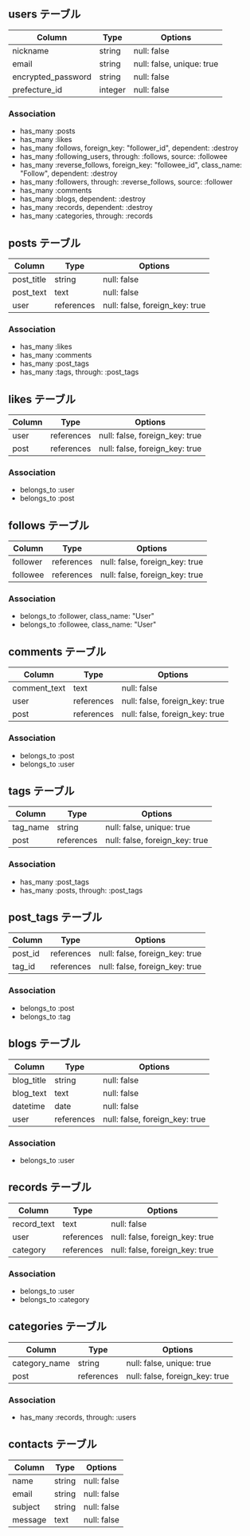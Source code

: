 ## users テーブル

| Column             | Type    | Options                    |
| ------------------ | ------- | -------------------------- |
| nickname           | string  | null: false                |
| email              | string  | null: false, unique: true  |
| encrypted_password | string  | null: false                |
| prefecture_id      | integer | null: false                | 

### Association
- has_many :posts
- has_many :likes
- has_many :follows, foreign_key: "follower_id", dependent: :destroy
- has_many :following_users, through: :follows, source: :followee
- has_many :reverse_follows, foreign_key: "followee_id", class_name: "Follow", dependent: :destroy
- has_many :followers, through: :reverse_follows, source: :follower
- has_many :comments
- has_many :blogs, dependent: :destroy
- has_many :records, dependent: :destroy
- has_many :categories, through: :records


## posts テーブル

| Column     | Type       | Options                        |
| -----------| ---------- | ------------------------------ |
| post_title | string     | null: false                    |
| post_text  | text       | null: false                    |
| user       | references | null: false, foreign_key: true |

### Association

- has_many :likes
- has_many :comments
- has_many :post_tags
- has_many :tags, through: :post_tags


## likes テーブル

| Column | Type       | Options                        |
| ------ | ---------- | ------------------------------ |
| user   | references | null: false, foreign_key: true |
| post   | references | null: false, foreign_key: true |

### Association

- belongs_to :user
- belongs_to :post


## follows テーブル

| Column   | Type       | Options                        |
| -------- | ---------- | ------------------------------ |
| follower | references | null: false, foreign_key: true |
| followee | references | null: false, foreign_key: true |

### Association

- belongs_to :follower, class_name: "User"
- belongs_to :followee, class_name: "User"


## comments テーブル

| Column       | Type       | Options                        |
| ------------ | ---------- | ------------------------------ |
| comment_text | text       | null: false                    |
| user         | references | null: false, foreign_key: true |
| post         | references | null: false, foreign_key: true |

### Association

- belongs_to :post
- belongs_to :user


## tags テーブル

| Column   | Type       | Options                        |
| -------- | ---------- | ------------------------------ |
| tag_name | string     | null: false, unique: true      |
| post     | references | null: false, foreign_key: true |

### Association

- has_many :post_tags
- has_many :posts, through: :post_tags


## post_tags テーブル

| Column  | Type       | Options                        |
| ------- | ---------- | ------------------------------ |
| post_id | references | null: false, foreign_key: true |
| tag_id  | references | null: false, foreign_key: true |

### Association

- belongs_to :post
- belongs_to :tag


## blogs テーブル

| Column     | Type       | Options                        |
| ---------- | ---------- | ------------------------------ |
| blog_title | string     | null: false                    |
| blog_text  | text       | null: false                    |
| datetime   | date       | null: false                    |
| user       | references | null: false, foreign_key: true |

### Association

- belongs_to :user


## records テーブル

| Column      | Type       | Options                        |
| ----------  | ---------- | ------------------------------ |
| record_text | text       | null: false                    |
| user        | references | null: false, foreign_key: true |
| category    | references | null: false, foreign_key: true |

### Association

- belongs_to :user
- belongs_to :category


## categories テーブル

| Column        | Type       | Options                        |
| ------------- | ---------- | ------------------------------ |
| category_name | string     | null: false, unique: true      |
| post          | references | null: false, foreign_key: true |

### Association

- has_many :records, through: :users


## contacts テーブル

| Column    | Type       | Options                        |
| --------- | ---------- | ------------------------------ |
| name      | string     | null: false                    |
| email     | string     | null: false                    |
| subject   | string     | null: false                    |
| message   | text       | null: false                    |
